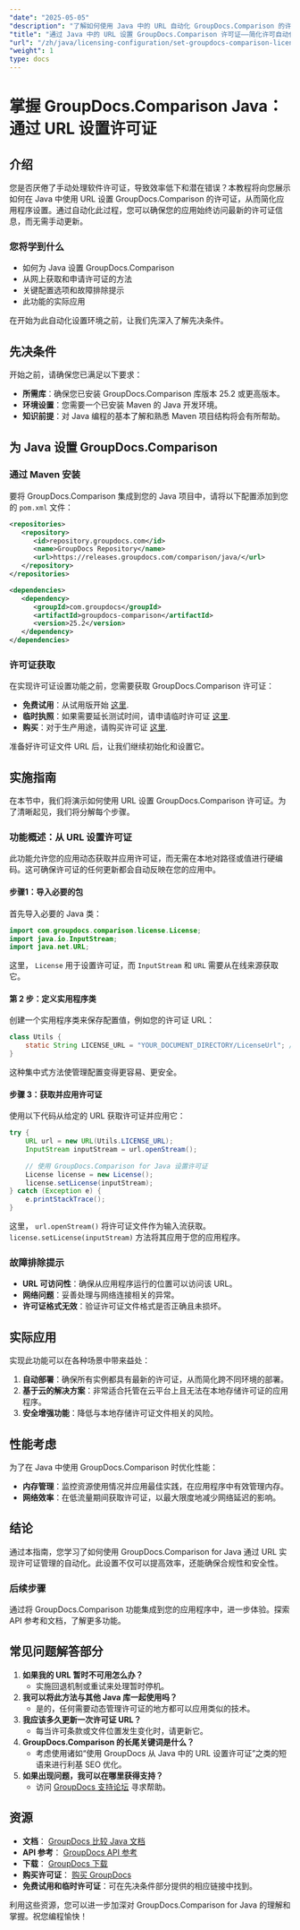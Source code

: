 ```yaml
---
"date": "2025-05-05"
"description": "了解如何使用 Java 中的 URL 自动化 GroupDocs.Comparison 的许可。简化您的设置并确保许可证始终保持最新。"
"title": "通过 Java 中的 URL 设置 GroupDocs.Comparison 许可证——简化许可自动化"
"url": "/zh/java/licensing-configuration/set-groupdocs-comparison-license-url-java/"
"weight": 1
type: docs
---
```

# 掌握 GroupDocs.Comparison Java：通过 URL 设置许可证

## 介绍

您是否厌倦了手动处理软件许可证，导致效率低下和潜在错误？本教程将向您展示如何在 Java 中使用 URL 设置 GroupDocs.Comparison 的许可证，从而简化应用程序设置。通过自动化此过程，您可以确保您的应用始终访问最新的许可证信息，而无需手动更新。

### 您将学到什么
- 如何为 Java 设置 GroupDocs.Comparison
- 从网上获取和申请许可证的方法
- 关键配置选项和故障排除提示
- 此功能的实际应用

在开始为此自动化设置环境之前，让我们先深入了解先决条件。

## 先决条件
开始之前，请确保您已满足以下要求：

- **所需库**：确保您已安装 GroupDocs.Comparison 库版本 25.2 或更高版本。
- **环境设置**：您需要一个已安装 Maven 的 Java 开发环境。
- **知识前提**：对 Java 编程的基本了解和熟悉 Maven 项目结构将会有所帮助。

## 为 Java 设置 GroupDocs.Comparison

### 通过 Maven 安装
要将 GroupDocs.Comparison 集成到您的 Java 项目中，请将以下配置添加到您的 `pom.xml` 文件：

```xml
<repositories>
   <repository>
      <id>repository.groupdocs.com</id>
      <name>GroupDocs Repository</name>
      <url>https://releases.groupdocs.com/comparison/java/</url>
   </repository>
</repositories>

<dependencies>
   <dependency>
      <groupId>com.groupdocs</groupId>
      <artifactId>groupdocs-comparison</artifactId>
      <version>25.2</version>
   </dependency>
</dependencies>
```

### 许可证获取
在实现许可证设置功能之前，您需要获取 GroupDocs.Comparison 许可证：
- **免费试用**：从试用版开始 [这里](https://releases。groupdocs.com/comparison/java/).
- **临时执照**：如果需要延长测试时间，请申请临时许可证 [这里](https://purchase。groupdocs.com/temporary-license/).
- **购买**：对于生产用途，请购买许可证 [这里](https://purchase。groupdocs.com/buy).

准备好许可证文件 URL 后，让我们继续初始化和设置它。

## 实施指南
在本节中，我们将演示如何使用 URL 设置 GroupDocs.Comparison 许可证。为了清晰起见，我们将分解每个步骤。

### 功能概述：从 URL 设置许可证
此功能允许您的应用动态获取并应用许可证，而无需在本地对路径或值进行硬编码。这可确保许可证的任何更新都会自动反映在您的应用中。

#### 步骤1：导入必要的包
首先导入必要的 Java 类：

```java
import com.groupdocs.comparison.license.License;
import java.io.InputStream;
import java.net.URL;
```
这里， `License` 用于设置许可证，而 `InputStream` 和 `URL` 需要从在线来源获取它。

#### 第 2 步：定义实用程序类
创建一个实用程序类来保存配置值，例如您的许可证 URL：

```java
class Utils {
    static String LICENSE_URL = "YOUR_DOCUMENT_DIRECTORY/LicenseUrl"; // 用实际许可证 URL 路径替换
}
```
这种集中式方法使管理配置变得更容易、更安全。

#### 步骤 3：获取并应用许可证
使用以下代码从给定的 URL 获取许可证并应用它：

```java
try {
    URL url = new URL(Utils.LICENSE_URL);
    InputStream inputStream = url.openStream();
    
    // 使用 GroupDocs.Comparison for Java 设置许可证
    License license = new License();
    license.setLicense(inputStream);
} catch (Exception e) {
    e.printStackTrace();
}
```
这里， `url.openStream()` 将许可证文件作为输入流获取。 `license.setLicense(inputStream)` 方法将其应用于您的应用程序。

### 故障排除提示
- **URL 可访问性**：确保从应用程序运行的位置可以访问该 URL。
- **网络问题**：妥善处理与网络连接相关的异常。
- **许可证格式无效**：验证许可证文件格式是否正确且未损坏。

## 实际应用
实现此功能可以在各种场景中带来益处：
1. **自动部署**：确保所有实例都具有最新的许可证，从而简化跨不同环境的部署。
2. **基于云的解决方案**：非常适合托管在云平台上且无法在本地存储许可证的应用程序。
3. **安全增强功能**：降低与本地存储许可证文件相关的风险。

## 性能考虑
为了在 Java 中使用 GroupDocs.Comparison 时优化性能：
- **内存管理**：监控资源使用情况并应用最佳实践，在应用程序中有效管理内存。
- **网络效率**：在低流量期间获取许可证，以最大限度地减少网络延迟的影响。

## 结论
通过本指南，您学习了如何使用 GroupDocs.Comparison for Java 通过 URL 实现许可证管理的自动化。此设置不仅可以提高效率，还能确保合规性和安全性。

### 后续步骤
通过将 GroupDocs.Comparison 功能集成到您的应用程序中，进一步体验。探索 API 参考和文档，了解更多功能。

## 常见问题解答部分
1. **如果我的 URL 暂时不可用怎么办？**
   - 实施回退机制或重试来处理暂时停机。
2. **我可以将此方法与其他 Java 库一起使用吗？**
   - 是的，任何需要动态管理许可证的地方都可以应用类似的技术。
3. **我应该多久更新一次许可证 URL？**
   - 每当许可条款或文件位置发生变化时，请更新它。
4. **GroupDocs.Comparison 的长尾关键词是什么？**
   - 考虑使用诸如“使用 GroupDocs 从 Java 中的 URL 设置许可证”之类的短语来进行利基 SEO 优化。
5. **如果出现问题，我可以在哪里获得支持？**
   - 访问 [GroupDocs 支持论坛](https://forum.groupdocs.com/c/comparison) 寻求帮助。

## 资源
- **文档**： [GroupDocs 比较 Java 文档](https://docs.groupdocs.com/comparison/java/)
- **API 参考**： [GroupDocs API 参考](https://reference.groupdocs.com/comparison/java/)
- **下载**： [GroupDocs 下载](https://releases.groupdocs.com/comparison/java/)
- **购买许可证**： [购买 GroupDocs](https://purchase.groupdocs.com/buy)
- **免费试用和临时许可证**：可在先决条件部分提供的相应链接中找到。

利用这些资源，您可以进一步加深对 GroupDocs.Comparison for Java 的理解和掌握。祝您编程愉快！